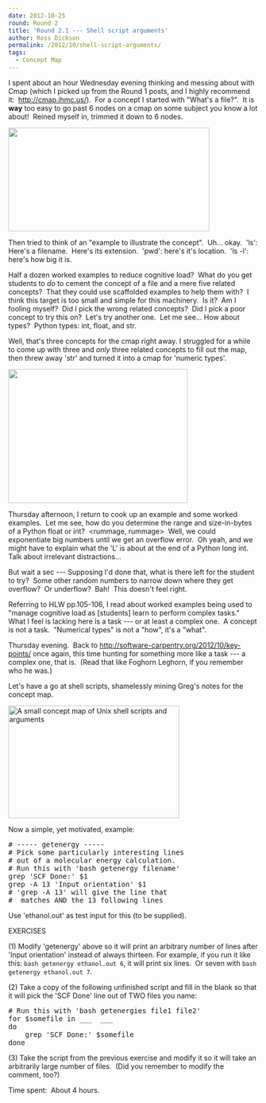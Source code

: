 ```yaml
---
date: 2012-10-25
round: Round 2
title: 'Round 2.1 --- Shell script arguments'
author: Ross Dickson
permalink: /2012/10/shell-script-arguments/
tags:
  - Concept Map
---
```

I spent about an hour Wednesday evening thinking and messing about with Cmap (which I picked up from the Round 1 posts, and I highly recommend it:  http://cmap.ihmc.us/).  For a concept I started with "What's a file?".  It is **way** too easy to go past 6 nodes on a cmap on some subject you know a lot about!  Reined myself in, trimmed it down to 6 nodes.

[<img class="alignright size-full wp-image-765" title="UnixFilesCmap" src="http://files.software-carpentry.org/training-course/2012/10/UnixFilesCmap.png" alt="" width="405" height="208" />][1]

Then tried to think of an "example to illustrate the concept".  Uh... okay.  'ls': Here's a filename.  Here's its extension.  'pwd': here's it's location.  'ls -l': here's how big it is.

Half a dozen worked examples to reduce cognitive load?  What do you get students to *do* to cement the concept of a file and a mere five related concepts?  That they could use scaffolded examples to help them with?  I think this target is too small and simple for this machinery.  Is it?  Am I fooling myself?  Did I pick the wrong related concepts?  Did I pick a poor concept to try this on?  Let's try another one.  Let me see... How about types?  Python types: int, float, and str.

Well, that's three concepts for the cmap right away. I struggled for a while to come up with three and *only* three related concepts to fill out the map, then threw away 'str' and turned it into a cmap for 'numeric types'.

[<img class="alignright size-full wp-image-766" title="NumericTypesCmap" src="http://files.software-carpentry.org/training-course/2012/10/NumericTypesCmap2.png" alt="" width="361" height="269" />][2]

Thursday afternoon, I return to cook up an example and some worked examples.  Let me see, how do you determine the range and size-in-bytes of a Python float or int?  <rummage, rummage>  Well, we could exponentiate big numbers until we get an overflow error.  Oh yeah, and we might have to explain what the 'L' is about at the end of a Python long int.  Talk about irrelevant distractions...

But wait a sec --- Supposing I'd done that, what is there left for the student to try?  Some other random numbers to narrow down where they get overflow?  Or underflow?  Bah!  This doesn't feel right.

Referring to HLW pp.105-106, I read about worked examples being used to "manage cognitive load as [students] learn to perform complex tasks."  What I feel is lacking here is a task --- or at least a complex one.  A concept is not a task.  "Numerical types" is not a "how", it's a "what".

Thursday evening.  Back to http://software-carpentry.org/2012/10/key-points/ once again, this time hunting for something more like a task --- a complex one, that is.  (Read that like Foghorn Leghorn, if you remember who he was.)

Let's have a go at shell scripts, shamelessly mining Greg's notes for the concept map.

[<img class="aligncenter size-full wp-image-767" title="ShellArgumentsCmap" src="http://files.software-carpentry.org/training-course/2012/10/ShellArgumentsCmap1.png" alt="A small concept map of Unix shell scripts and arguments" width="344" height="226" />][3]

Now a simple, yet motivated, example:

<pre># ----- getenergy -----
# Pick some particularly interesting lines
# out of a molecular energy calculation.
# Run this with 'bash getenergy filename'
grep 'SCF Done:' $1
grep -A 13 'Input orientation' $1
# 'grep -A 13' will give the line that
#  matches AND the 13 following lines</pre>

Use 'ethanol.out' as test input for this (to be supplied).

EXERCISES

(1) Modify 'getenergy' above so it will print an arbitrary number of lines after 'Input orientation' instead of always thirteen. For example, if you run it like this: `bash getenergy ethanol.out 6`, it will print six lines.  Or seven with `bash getenergy ethanol.out 7`.

(2) Take a copy of the following unfinished script and fill in the blank so that it will pick the 'SCF Done' line out of TWO files you name:

<pre># Run this with 'bash getenergies file1 file2'
for $somefile in ___  ___
do
    grep 'SCF Done:' $somefile
done</pre>

(3) Take the script from the previous exercise and modify it so it will take an arbitrarily large number of files.  (Did you remember to modify the comment, too?)

Time spent:  About 4 hours.

 [1]: http://files.software-carpentry.org/training-course/2012/10/UnixFilesCmap.png
 [2]: http://files.software-carpentry.org/training-course/2012/10/NumericTypesCmap2.png
 [3]: http://files.software-carpentry.org/training-course/2012/10/ShellArgumentsCmap1.png
